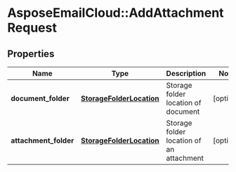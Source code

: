 # AsposeEmailCloud::AddAttachmentRequest

## Properties
Name | Type | Description | Notes
------------ | ------------- | ------------- | -------------
**document_folder** | [**StorageFolderLocation**](StorageFolderLocation.md) | Storage folder location of document | [optional] 
**attachment_folder** | [**StorageFolderLocation**](StorageFolderLocation.md) | Storage folder location of an attachment | [optional] 


